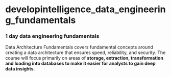 # developintelligence_data_engineering_fundamentals
### 1 day data engineering fundamentals

Data Architecture Fundamentals covers fundamental concepts around creating a data architecture that ensures speed, reliability, and security. The course will focus primarily on areas of **storage, extraction, transformation and loading into databases to make it easier for analysts to gain deep data insights**.
